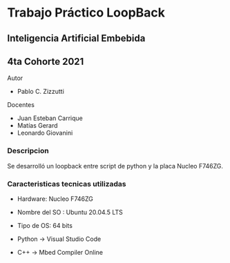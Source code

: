 # Trabajo Práctico LoopBack

## Inteligencia Artificial Embebida

## 4ta Cohorte 2021

Autor

* Pablo C. Zizzutti

Docentes

* Juan Esteban Carrique
* Matías Gerard
* Leonardo Giovanini

### Descripcion

Se desarrolló un loopback entre script de python y la placa Nucleo F746ZG.


### Caracteristicas tecnicas utilizadas

* Hardware: Nucleo F746ZG

* Nombre del SO : Ubuntu 20.04.5 LTS
* Tipo de OS: 64 bits

* Python -> Visual Studio Code 
* C++ -> Mbed Compiler Online